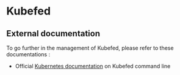 # Kubefed

## External documentation

To go further in the management of Kubefed, please refer to these documentations :

* Official [Kubernetes documentation](https://kubernetes.io/docs/reference/setup-tools/kubefed/kubefed-options/) on Kubefed command line



